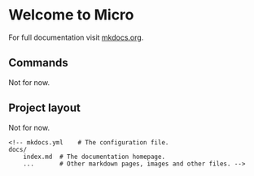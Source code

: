 # Welcome to Micro

For full documentation visit [mkdocs.org](https://www.mkdocs.org).

## Commands

Not for now.

<!-- * `mkdocs new [dir-name]` - Create a new project.
* `mkdocs serve` - Start the live-reloading docs server.
* `mkdocs build` - Build the documentation site.
* `mkdocs -h` - Print help message and exit. -->

## Project layout

Not for now.

    <!-- mkdocs.yml    # The configuration file.
    docs/
        index.md  # The documentation homepage.
        ...       # Other markdown pages, images and other files. -->
